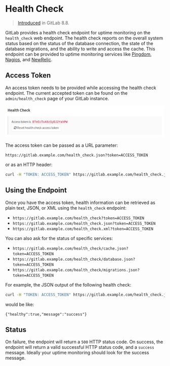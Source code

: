 # Health Check

> [Introduced][ce-3888] in GitLab 8.8.

GitLab provides a health check endpoint for uptime monitoring on the `health_check` web
endpoint. The health check reports on the overall system status based on the status of
the database connection, the state of the database migrations, and the ability to write
and access the cache. This endpoint can be provided to uptime monitoring services like
[Pingdom][pingdom], [Nagios][nagios-health], and [NewRelic][newrelic-health].

## Access Token

An access token needs to be provided while accessing the health check endpoint. The current
accepted token can be found on the `admin/health_check` page of your GitLab instance.

![access token](img/health_check_token.png)

The access token can be passed as a URL parameter:

```
https://gitlab.example.com/health_check.json?token=ACCESS_TOKEN
```

or as an HTTP header:

```bash
curl -H "TOKEN: ACCESS_TOKEN" https://gitlab.example.com/health_check.json
```

## Using the Endpoint

Once you have the access token, health information can be retrieved as plain text, JSON,
or XML using the `health_check` endpoint:

- `https://gitlab.example.com/health_check?token=ACCESS_TOKEN`
- `https://gitlab.example.com/health_check.json?token=ACCESS_TOKEN`
- `https://gitlab.example.com/health_check.xml?token=ACCESS_TOKEN`

You can also ask for the status of specific services:

- `https://gitlab.example.com/health_check/cache.json?token=ACCESS_TOKEN`
- `https://gitlab.example.com/health_check/database.json?token=ACCESS_TOKEN`
- `https://gitlab.example.com/health_check/migrations.json?token=ACCESS_TOKEN`

For example, the JSON output of the following health check:

```bash
curl -H "TOKEN: ACCESS_TOKEN" https://gitlab.example.com/health_check.json
```

would be like:

```
{"healthy":true,"message":"success"}
```

## Status

On failure, the endpoint will return a `500` HTTP status code. On success, the endpoint
will return a valid successful HTTP status code, and a `success` message. Ideally your
uptime monitoring should look for the success message.

[ce-3888]: https://gitlab.com/gitlab-org/gitlab-ce/merge_requests/3888
[pingdom]: https://www.pingdom.com
[nagios-health]: https://nagios-plugins.org/doc/man/check_http.html
[newrelic-health]: https://docs.newrelic.com/docs/alerts/alert-policies/downtime-alerts/availability-monitoring
